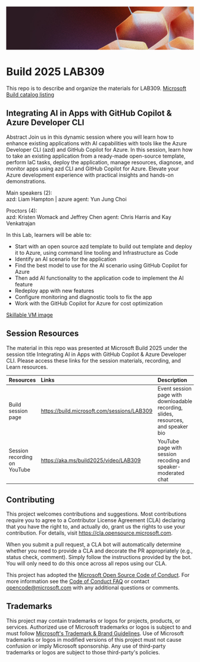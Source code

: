 <p align="center">
<img src="img/banner.jpg" alt="decorative banner" width="1200"/>
</p>

# Build 2025 LAB309

This repo is to describe and organize the materials for LAB309.
[Microsoft Build catalog listing](https://build.microsoft.com/en-US/sessions/LAB309)

## Integrating AI in Apps with GitHub Copilot & Azure Developer CLI 

Abstract 
Join us in this dynamic session where you will learn how to enhance existing applications with AI capabilities with tools like the Azure Developer CLI (azd) and GitHub Copilot for Azure. In this session, learn how to take an existing application from a ready-made open-source template, perform IaC tasks, deploy the application, manage resources, diagnose, and monitor apps using azd CLI and GitHub Copilot for Azure. Elevate your Azure development experience with practical insights and hands-on demonstrations. 

Main speakers (2):  
azd: Liam Hampton | azure agent: Yun Jung Choi 

Proctors (4):  
azd: Kristen Womack and Jeffrey Chen 
agent: Chris Harris and Kay Venkatrajan 

In this Lab, learners will be able to: 
- Start with an open source azd template to build out template and deploy it to Azure, using command line tooling and Infrastructure as Code 
- Identify an AI scenario for the application 
- Find the best model to use for the AI scenario using GitHub Copilot for Azure  
- Then add AI functionality to the application code to implement the AI feature 
- Redeploy app with new features 
- Configure monitoring and diagnostic tools to fix the app  
- Work with the GitHub Copilot for Azure for cost optimization

[Skillable VM image](https://labondemand.com/LabProfile/185838)

## Session Resources 
The material in this repo was presented at Microsoft Build 2025 under the session title Integrating AI in Apps with GitHub Copilot & Azure Developer CLI. Please access these links for the session materials, recording, and Learn resources.

| Resources          | Links                             | Description        |
|:-------------------|:----------------------------------|:-------------------|
| Build session page | https://build.microsoft.com/sessions/LAB309 | Event session page with downloadable recording, slides, resources, and speaker bio |
| Session recording on YouTube | https://aka.ms/build2025/video/LAB309 | YouTube page with session recoding and speaker-moderated chat |

## Contributing

This project welcomes contributions and suggestions. Most contributions require you to agree to a
Contributor License Agreement (CLA) declaring that you have the right to, and actually do, grant us
the rights to use your contribution. For details, visit https://cla.opensource.microsoft.com.

When you submit a pull request, a CLA bot will automatically determine whether you need to provide
a CLA and decorate the PR appropriately (e.g., status check, comment). Simply follow the instructions
provided by the bot. You will only need to do this once across all repos using our CLA.

This project has adopted the [Microsoft Open Source Code of Conduct](https://opensource.microsoft.com/codeofconduct/).
For more information see the [Code of Conduct FAQ](https://opensource.microsoft.com/codeofconduct/faq/) or
contact [opencode@microsoft.com](mailto:opencode@microsoft.com) with any additional questions or comments.

## Trademarks

This project may contain trademarks or logos for projects, products, or services. Authorized use of Microsoft 
trademarks or logos is subject to and must follow 
[Microsoft's Trademark & Brand Guidelines](https://www.microsoft.com/en-us/legal/intellectualproperty/trademarks/usage/general).
Use of Microsoft trademarks or logos in modified versions of this project must not cause confusion or imply Microsoft sponsorship.
Any use of third-party trademarks or logos are subject to those third-party's policies.
